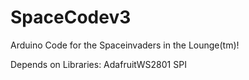 # SpaceCodev3
Arduino Code for the Spaceinvaders in the Lounge(tm)!

Depends on Libraries:
  AdafruitWS2801
  SPI
